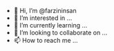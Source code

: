 - 👋 Hi, I’m @farzininsan
- 👀 I’m interested in ...
- 🌱 I’m currently learning ...
- 💞️ I’m looking to collaborate on ...
- 📫 How to reach me ...

<!---
farzininsan/farzininsan is a ✨ special ✨ repository because its `README.md` (this file) appears on your GitHub profile.
You can click the Preview link to take a look at your changes.
--->
